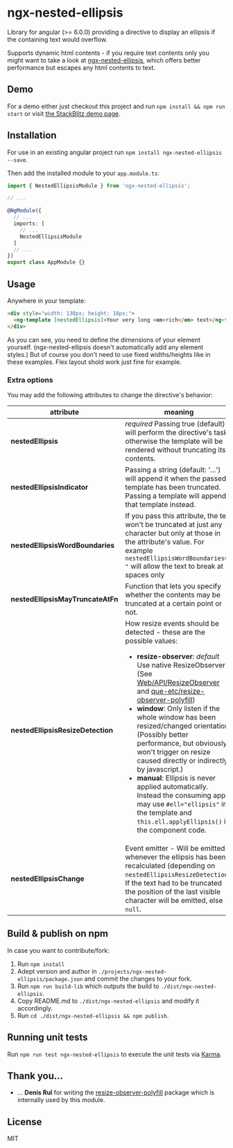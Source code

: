 # ngx-nested-ellipsis

Library for angular (>= 6.0.0) providing a directive to display an ellipsis if the containing text would overflow.

Supports dynamic html contents - if you require text contents only you might want to take a look at [ngx-nested-ellipsis](https://github.com/lentschi/ngx-nested-ellipsis), which offers better performance but escapes any html contents to text.

## Demo

For a demo either just checkout this project and run `npm install && npm run start` or visit [the StackBlitz demo page](https://stackblitz.com/github/lentschi/ngx-nested-ellipsis?file=src%2Fapp%2Fapp.component.html).

## Installation

For use in an existing angular project run `npm install ngx-nested-ellipsis --save`.

Then add the installed module to your `app.module.ts`:

```typescript
import { NestedEllipsisModule } from 'ngx-nested-ellipsis';

// ...

@NgModule({
  // ...
  imports: [
    // ...
    NestedEllipsisModule
  ]
  // ...
})
export class AppModule {}

```

## Usage

Anywhere in your template:

```html
<div style="width: 130px; height: 18px;">
  <ng-template [nestedEllipsis]>Your very long <em>rich</em> text</ng-template>
</div>
```

As you can see, you need to define the dimensions of your element yourself. (ngx-nested-ellipsis doesn't automatically add any element styles.) But of course you don't need to use fixed widths/heights like in these examples. Flex layout shold work just fine for example.

### Extra options

You may add the following attributes to change the directive's behavior:

| attribute | meaning |
| ---- | ---- |
| __nestedEllipsis__ | _required_ Passing true (default) will perform the directive's task otherwise the template will be rendered without truncating its contents.|
| __nestedEllipsisIndicator__ | Passing a string (default: '...') will append it when the passed template has been truncated. Passing a template will append that template instead. |
| __nestedEllipsisWordBoundaries__ | If you pass this attribute, the text won't be truncated at just any character but only at those in the attribute's value. For example `nestedEllipsisWordBoundaries=" "` will allow the text to break at spaces only |
| __nestedEllipsisMayTruncateAtFn__ | Function that lets you specify whether the contents may be truncated at a certain point or not.
| __nestedEllipsisResizeDetection__ | How resize events should be detected - these are the possible values: <ul><li>__resize-observer__: _default_ Use native ResizeObserver (See [Web/API/ResizeObserver](https://developer.mozilla.org/en-US/docs/Web/API/ResizeObserver) and [que-etc/resize-observer-polyfill](https://github.com/que-etc/resize-observer-polyfill))</li><li>__window__: Only listen if the whole window has been resized/changed orientation (Possibly better performance, but obviously won't trigger on resize caused directly or indirectly by javascript.)</li><li>__manual__: Ellipsis is never applied automatically. Instead the consuming app may use `#ell="ellipsis"` in the template and `this.ell.applyEllipsis()` in the component code.</li></ul> |
| __nestedEllipsisChange__ | Event emitter - Will be emitted whenever the ellipsis has been recalculated (depending on `nestedEllipsisResizeDetection`). If the text had to be truncated the position of the last visible character will be emitted, else `null`.|

## Build & publish on npm

In case you want to contribute/fork:

1. Run `npm install`
1. Adept version and author in `./projects/ngx-nested-ellipsis/package.json` and commit the changes to your fork.
1. Run `npm run build-lib` which outputs the build to `./dist/ngx-nested-ellipsis`.
1. Copy README.md to `./dist/ngx-nested-ellipsis` and modify it accordingly.
1. Run `cd ./dist/ngx-nested-ellipsis && npm publish`.


## Running unit tests

Run `npm run test ngx-nested-ellipsis` to execute the unit tests via [Karma](https://karma-runner.github.io).

## Thank you...

- ... __Denis Rul__ for writing the [resize-observer-polyfill](https://github.com/que-etc/resize-observer-polyfill) package which is internally used by this module.

## License

MIT
